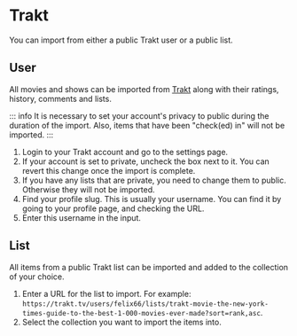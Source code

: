 # Trakt

You can import from either a public Trakt user or a public list.

## User

All movies and shows can be imported from [Trakt](https://trakt.tv) along with
their ratings, history, comments and lists.

::: info
It is necessary to set your account's privacy to public during the duration of the
import. Also, items that have been "check(ed) in" will not be imported.
:::

1. Login to your Trakt account and go to the settings page.
2. If your account is set to private, uncheck the box next to it. You can revert
  this change once the import is complete.
3. If you have any lists that are private, you need to change them to public.
  Otherwise they will not be imported.
4. Find your profile slug. This is usually your username. You can find it by
  going to your profile page, and checking the URL.
5. Enter this username in the input.

## List

All items from a public Trakt list can be imported and added to the collection of your
choice.

1. Enter a URL for the list to import. For example: `https://trakt.tv/users/felix66/lists/trakt-movie-the-new-york-times-guide-to-the-best-1-000-movies-ever-made?sort=rank,asc`.
2. Select the collection you want to import the items into.

